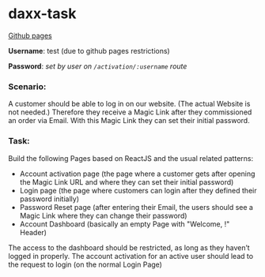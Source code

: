 # daxx-task

[Github pages](https://maxkuzya.github.io/daxx-task)

**Username**: test (due to github pages restrictions)

**Password**: _set by user on `/activation/:username` route_

### Scenario:
A customer should be able to log in on our website. (The actual Website is not needed.)
Therefore they receive a Magic Link after they commissioned an order via Email. With this
Magic Link they can set their initial password.

### Task:
Build the following Pages based on ReactJS and the usual related patterns:
- Account activation page (the page where a customer gets after opening the Magic Link
URL and where they can set their initial password)
- Login page (the page where customers can login after they defined their password
initially)
- Password Reset page (after entering their Email, the users should see a Magic Link
where they can change their password)
- Account Dashboard (basically an empty Page with "Welcome, <username>!" Header)

The access to the dashboard should be restricted, as long as they haven’t logged in properly.
The account activation for an active user should lead to the request to login (on the normal
Login Page)
